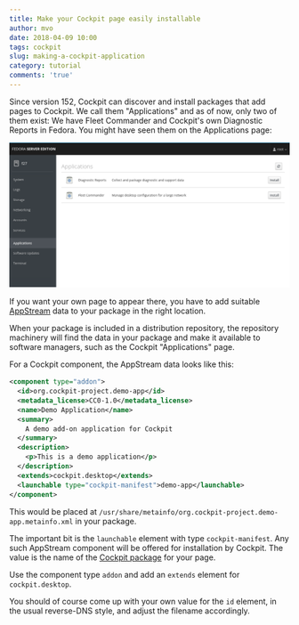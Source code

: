```yaml
---
title: Make your Cockpit page easily installable
author: mvo
date: 2018-04-09 10:00
tags: cockpit
slug: making-a-cockpit-application
category: tutorial
comments: 'true'
---
```


Since version 152, Cockpit can discover and install packages that add
pages to Cockpit.  We call them "Applications" and as of now, only two
of them exist: We have Fleet Commander and Cockpit's own Diagnostic
Reports in Fedora.  You might have seen them on the Applications page:

![Two Cockpit Applications](/images/cockpit-two-apps.png)

If you want your own page to appear there, you have to add suitable
[AppStream](https://www.freedesktop.org/wiki/Distributions/AppStream/)
data to your package in the right location.

When your package is included in a distribution repository, the
repository machinery will find the data in your package and make it
available to software managers, such as the Cockpit "Applications"
page.


For a Cockpit component, the AppStream data looks like this:
```xml
<component type="addon">
  <id>org.cockpit-project.demo-app</id>
  <metadata_license>CC0-1.0</metadata_license>
  <name>Demo Application</name>
  <summary>
    A demo add-on application for Cockpit
  </summary>
  <description>
    <p>This is a demo application</p>
  </description>
  <extends>cockpit.desktop</extends>
  <launchable type="cockpit-manifest">demo-app</launchable>
</component>
```

This would be placed at
`/usr/share/metainfo/org.cockpit-project.demo-app.metainfo.xml` in
your package.

The important bit is the `launchable` element with type
`cockpit-manifest`.  Any such AppStream component will be offered for
installation by Cockpit.  The value is the name of the [Cockpit
package](https://cockpit-project.org/guide/latest/packages.html) for
your page.

Use the component type `addon` and add an `extends` element for
`cockpit.desktop`.

You should of course come up with your own value for the `id` element,
in the usual reverse-DNS style, and adjust the filename accordingly.
